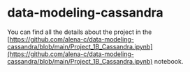 # data-modeling-cassandra
You can find all the details about the project in the [https://github.com/alena-c/data-modeling-cassandra/blob/main/Project_1B_Cassandra.ipynb](https://github.com/alena-c/data-modeling-cassandra/blob/main/Project_1B_Cassandra.ipynb) notebook.
